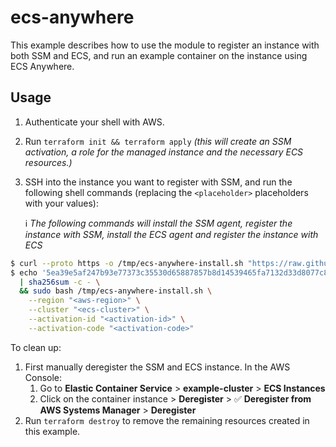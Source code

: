 # ecs-anywhere
This example describes how to use the module to register an instance with both SSM and ECS, and run an example container on the instance using ECS Anywhere.

## Usage
1. Authenticate your shell with AWS.
2. Run `terraform init && terraform apply` _(this will create an SSM activation, a role for the managed instance and the necessary ECS resources.)_
3. SSH into the instance you want to register with SSM, and run the following shell commands (replacing the `<placeholder>` placeholders with your values):

   ℹ _The following commands will install the SSM agent, register the instance with SSM, install the ECS agent and register the instance with ECS_
```sh
$ curl --proto https -o /tmp/ecs-anywhere-install.sh "https://raw.githubusercontent.com/aws/amazon-ecs-init/v1.53.0-1/scripts/ecs-anywhere-install.sh"
$ echo '5ea39e5af247b93e77373c35530d65887857b8d14539465fa7132d33d8077c8c  /tmp/ecs-anywhere-install.sh' \
  | sha256sum -c - \
  && sudo bash /tmp/ecs-anywhere-install.sh \
    --region "<aws-region>" \
    --cluster "<ecs-cluster>" \
    --activation-id "<activation-id>" \
    --activation-code "<activation-code>"
```


To clean up:
1. First manually deregister the SSM and ECS instance. In the AWS Console:
    1. Go to **Elastic Container Service** > **example-cluster** > **ECS Instances**
    2. Click on the container instance > **Deregister** > ✅ **Deregister from AWS Systems Manager** > **Deregister**
3. Run `terraform destroy` to remove the remaining resources created in this example.
